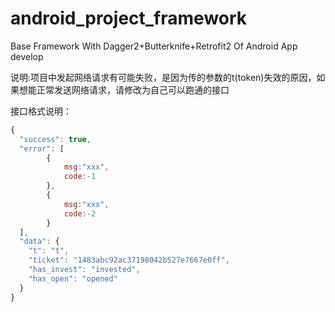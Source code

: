# android_project_framework
Base Framework With Dagger2+Butterknife+Retrofit2 Of Android App develop

说明:项目中发起网络请求有可能失败，是因为传的参数的t(token)失效的原因，如果想能正常发送网络请求，请修改为自己可以跑通的接口

接口格式说明：

``` javascript
{
  "success": true,
  "error": [
        {
            msg:"xxx",
            code:-1
        },
        {
            msg:"xxx",
            code:-2
        }
  ],
  "data": {
    "t": "t",
    "ticket": "1483abc92ac37198042b527e7667e0ff",
    "has_invest": "invested",
    "has_open": "opened"
  }
}
```